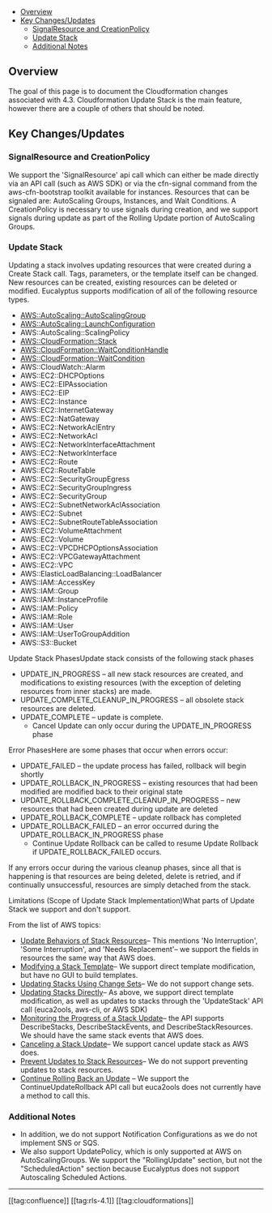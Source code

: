   * [Overview](#overview)
  * [Key Changes/Updates](#key-changes/updates)
    * [SignalResource and CreationPolicy](#signalresource-and-creationpolicy)
    * [Update Stack](#update-stack)
    * [Additional Notes](#additional-notes)



## Overview
The goal of this page is to document the Cloudformation changes associated with 4.3. Cloudformation Update Stack is the main feature, however there are a couple of others that should be noted. 


## Key Changes/Updates

### SignalResource and CreationPolicy
 We support the 'SignalResource' api call which can either be made directly via an API call (such as AWS SDK) or via the cfn-signal command from the aws-cfn-bootstrap toolkit available for instances. Resources that can be signaled are: AutoScaling Groups, Instances, and Wait Conditions. A CreationPolicy is necessary to use signals during creation, and we support signals during update as part of the Rolling Update portion of AutoScaling Groups.


### Update Stack
 Updating a stack involves updating resources that were created during a Create Stack call. Tags, parameters, or the template itself can be changed. New resources can be created, existing resources can be deleted or modified. Eucalyptus supports modification of all of the following resource types.


* [AWS::AutoScaling::AutoScalingGroup](http://docs.aws.amazon.com/AWSCloudFormation/latest/UserGuide/aws-properties-as-group.html)
* [AWS::AutoScaling::LaunchConfiguration](http://docs.aws.amazon.com/AWSCloudFormation/latest/UserGuide/aws-properties-as-launchconfig.html)
* AWS::AutoScaling::ScalingPolicy
* [AWS::CloudFormation::Stack](http://docs.aws.amazon.com/AWSCloudFormation/latest/UserGuide/aws-properties-stack.html)
* [AWS::CloudFormation::WaitConditionHandle](http://docs.aws.amazon.com/AWSCloudFormation/latest/UserGuide/aws-properties-waitconditionhandle.html)
* [AWS::CloudFormation::WaitCondition](http://docs.aws.amazon.com/AWSCloudFormation/latest/UserGuide/aws-properties-waitcondition.html)
* AWS::CloudWatch::Alarm
* AWS::EC2::DHCPOptions
* AWS::EC2::EIPAssociation
* AWS::EC2::EIP
* AWS::EC2::Instance
* AWS::EC2::InternetGateway
* AWS::EC2::NatGateway
* AWS::EC2::NetworkAclEntry
* AWS::EC2::NetworkAcl
* AWS::EC2::NetworkInterfaceAttachment
* AWS::EC2::NetworkInterface
* AWS::EC2::Route
* AWS::EC2::RouteTable
* AWS::EC2::SecurityGroupEgress
* AWS::EC2::SecurityGroupIngress
* AWS::EC2::SecurityGroup
* AWS::EC2::SubnetNetworkAclAssociation
* AWS::EC2::Subnet
* AWS::EC2::SubnetRouteTableAssociation
* AWS::EC2::VolumeAttachment
* AWS::EC2::Volume
* AWS::EC2::VPCDHCPOptionsAssociation
* AWS::EC2::VPCGatewayAttachment
* AWS::EC2::VPC
* AWS::ElasticLoadBalancing::LoadBalancer
* AWS::IAM::AccessKey
* AWS::IAM::Group
* AWS::IAM::InstanceProfile
* AWS::IAM::Policy
* AWS::IAM::Role
* AWS::IAM::User
* AWS::IAM::UserToGroupAddition
* AWS::S3::Bucket

Update Stack PhasesUpdate stack consists of the following stack phases


* UPDATE_IN_PROGRESS – all new stack resources are created, and modifications to existing resources (with the exception of deleting resources from inner stacks) are made.
* UPDATE_COMPLETE_CLEANUP_IN_PROGRESS – all obsolete stack resources are deleted.
* UPDATE_COMPLETE – update is complete.
    * Cancel Update can only occur during the UPDATE_IN_PROGRESS phase

    

Error PhasesHere are some phases that occur when errors occur:


* UPDATE_FAILED – the update process has failed, rollback will begin shortly
* UPDATE_ROLLBACK_IN_PROGRESS – existing resources that had been modified are modified back to their original state
* UPDATE_ROLLBACK_COMPLETE_CLEANUP_IN_PROGRESS – new resources that had been created during update are deleted
* UPDATE_ROLLBACK_COMPLETE – update rollback has completed
* UPDATE_ROLLBACK_FAILED – an error occurred during the UPDATE_ROLLBACK_IN_PROGRESS phase
    * Continue Update Rollback can be called to resume Update Rollback if UPDATE_ROLLBACK_FAILED occurs.

    



If any errors occur during the various cleanup phases, since all that is happening is that resources are being deleted, delete is retried, and if continually unsuccessful, resources are simply detached from the stack.

Limitations (Scope of Update Stack Implementation)What parts of Update Stack we support and don't support.

From the list of AWS topics:


* [Update Behaviors of Stack Resources](http://docs.aws.amazon.com/AWSCloudFormation/latest/UserGuide/using-cfn-updating-stacks-update-behaviors.html)– This mentions 'No Interruption', 'Some Interruption', and 'Needs Replacement'– we support the fields in resources the same way that AWS does.
* [Modifying a Stack Template](http://docs.aws.amazon.com/AWSCloudFormation/latest/UserGuide/using-cfn-updating-stacks-get-template.html)– We support direct template modification, but have no GUI to build templates.
* [Updating Stacks Using Change Sets](http://docs.aws.amazon.com/AWSCloudFormation/latest/UserGuide/using-cfn-updating-stacks-changesets.html)– We do not support change sets.
* [Updating Stacks Directly](http://docs.aws.amazon.com/AWSCloudFormation/latest/UserGuide/using-cfn-updating-stacks-direct.html)– As above, we support direct template modification, as well as updates to stacks through the 'UpdateStack' API call (euca2ools, aws-cli, or AWS SDK)
* [Monitoring the Progress of a Stack Update](http://docs.aws.amazon.com/AWSCloudFormation/latest/UserGuide/using-cfn-updating-stacks-monitor-stack.html)– the API supports DescribeStacks, DescribeStackEvents, and DescribeStackResources. We should have the same stack events that AWS does.
* [Canceling a Stack Update](http://docs.aws.amazon.com/AWSCloudFormation/latest/UserGuide/using-cfn--stack-update-cancel.html)– We support cancel update stack as AWS does.
* [Prevent Updates to Stack Resources](http://docs.aws.amazon.com/AWSCloudFormation/latest/UserGuide/protect-stack-resources.html)– We do not support preventing updates to stack resources.
* [Continue Rolling Back an Update](http://docs.aws.amazon.com/AWSCloudFormation/latest/UserGuide/using-cfn-updating-stacks-continueupdaterollback.html) – We support the ContinueUpdateRollback API call but euca2ools does not currently have a method to call this.


### Additional Notes

* In addition, we do not support Notification Configurations as we do not implement SNS or SQS.
* We also support UpdatePolicy, which is only supported at AWS on AutoScalingGroups. We support the "RollingUpdate" section, but not the "ScheduledAction" section because Eucalyptus does not support Autoscaling Scheduled Actions.





*****

[[tag:confluence]]
[[tag:rls-4.1]]
[[tag:cloudformations]]
